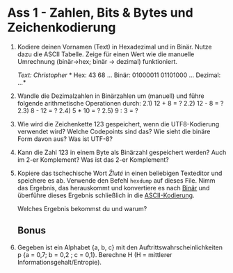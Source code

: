 # Ass 1 - Zahlen, Bits & Bytes und Zeichenkodierung

1. Kodiere deinen Vornamen (Text) in Hexadezimal und in Binär. Nutze dazu die  ASCII Tabelle. 
   Zeige für einen Wert wie die manuelle Umrechnung  (binär->hex; binär -> dezimal) funktioniert.  

   *Text: Christopher* *
   Hex: 43 68 ... 
   Binär: 01000011 01101000 ... 
   Dezimal: ...*

   

2. Wandle die Dezimalzahlen in Binärzahlen um (manuell) und führe folgende arithmetische Operationen durch: 
   2.1)  12 + 8 = ? 
   2.2)  12 - 8 = ? 
   2.3)  8 - 12 = ? 
   2.4)  5 * 10 = ? 
   2.5)  9 : 3 = ?

1. Wie wird die Zeichenkette 123 gespeichert, wenn die UTF8-Kodierung verwendet wird? Welche Codepoints sind das? Wie sieht die binäre Form davon aus? Was ist UTF-8?

   

2. Kann die Zahl 123 in einem Byte als Binärzahl gespeichert werden? Auch im 2-er Komplement? Was ist das 2-er Komplement?

   

3. Kopiere das tschechische Wort *Žluté* in einen beliebigen Texteditor und speichere es ab.  Verwende den Befehl `hexdump` auf dieses File. Nimm das Ergebnis, das herauskommt und  konvertiere es nach [Binär](https://www.rapidtables.com/convert/number/hex-to-binary.html) und   überführe dieses Ergebnis schließlich in die [ASCII-Kodierung](https://www.rapidtables.com/convert/number/binary-to-ascii.html). 

     Welches Ergebnis bekommst du und warum?

   ## Bonus

4. Gegeben ist ein Alphabet {a, b, c} mit den Auftrittswahrscheinlichkeiten p {a = 0,7; b = 0,2 ; c = 0,1}.  Berechne H (H = mittlerer Informationsgehalt/Entropie).